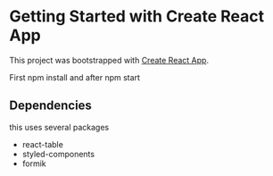 # Getting Started with Create React App

This project was bootstrapped with [Create React App](https://github.com/facebook/create-react-app).

First npm install and after npm start

## Dependencies
this uses several packages
  - react-table
  - styled-components
  - formik
